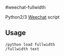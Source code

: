 #weechat-fullwidth

Python2/3 [Weechat](https://weechat.org/) script

Usage
---

```
/python load fullwidth
/fullwidth text
```